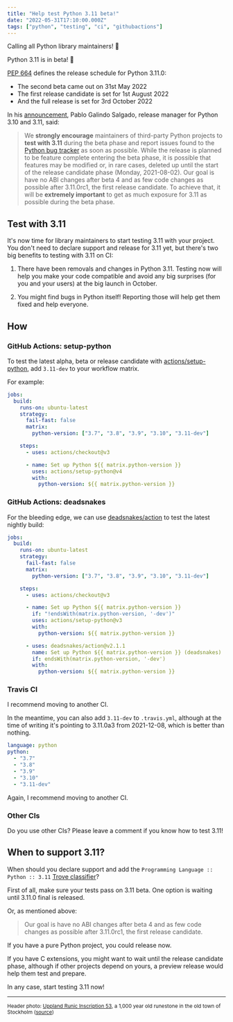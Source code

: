 ```yaml
---
title: "Help test Python 3.11 beta!"
date: "2022-05-31T17:10:00.000Z"
tags: ["python", "testing", "ci", "githubactions"]
---
```


Calling all Python library maintainers! 🐍

Python 3.11 is in beta! 🎉

[PEP 664](https://peps.python.org/pep-0664/#release-schedule) defines the release
schedule for Python 3.11.0:

- The second beta came out on 31st May 2022
- The first release candidate is set for 1st August 2022
- And the full release is set for 3rd October 2022

In his
[announcement](https://discuss.python.org/t/python-3-11-0b2-is-now-available/16111?u=hugovk),
Pablo Galindo Salgado, release manager for Python 3.10 and 3.11, said:

> We **strongly encourage** maintainers of third-party Python projects to **test with
> 3.11** during the beta phase and report issues found to the
> [Python bug tracker](https://github.com/python/cpython/issues) as soon as possible.
> While the release is planned to be feature complete entering the beta phase, it is
> possible that features may be modified or, in rare cases, deleted up until the start
> of the release candidate phase (Monday, 2021-08-02). Our goal is have no ABI changes
> after beta 4 and as few code changes as possible after 3.11.0rc1, the first release
> candidate. To achieve that, it will be **extremely important** to get as much exposure
> for 3.11 as possible during the beta phase.

## Test with 3.11

It's now time for library maintainers to start testing 3.11 with your project. You don't
need to declare support and release for 3.11 yet, but there's two big benefits to
testing with 3.11 on CI:

1. There have been removals and changes in Python 3.11. Testing now will help you make
   your code compatible and avoid any big surprises (for you and your users) at the big
   launch in October.

2. You might find bugs in Python itself! Reporting those will help get them fixed and
   help everyone.

## How

### GitHub Actions: setup-python

To test the latest alpha, beta or release candidate with
[actions/setup-python](https://github.com/actions/setup-python#available-versions-of-python),
add `3.11-dev` to your workflow matrix.

For example:

```yml
jobs:
  build:
    runs-on: ubuntu-latest
    strategy:
      fail-fast: false
      matrix:
        python-version: ["3.7", "3.8", "3.9", "3.10", "3.11-dev"]

    steps:
      - uses: actions/checkout@v3

      - name: Set up Python ${{ matrix.python-version }}
        uses: actions/setup-python@v4
        with:
          python-version: ${{ matrix.python-version }}
```

### GitHub Actions: deadsnakes

For the bleeding edge, we can use
[deadsnakes/action](https://github.com/deadsnakes/action) to test the latest nightly
build:

```yml
jobs:
  build:
    runs-on: ubuntu-latest
    strategy:
      fail-fast: false
      matrix:
        python-version: ["3.7", "3.8", "3.9", "3.10", "3.11-dev"]

    steps:
      - uses: actions/checkout@v3

      - name: Set up Python ${{ matrix.python-version }}
        if: "!endsWith(matrix.python-version, '-dev')"
        uses: actions/setup-python@v3
        with:
          python-version: ${{ matrix.python-version }}

      - uses: deadsnakes/action@v2.1.1
        name: Set up Python ${{ matrix.python-version }} (deadsnakes)
        if: endsWith(matrix.python-version, '-dev')
        with:
          python-version: ${{ matrix.python-version }}
```

### Travis CI

I recommend moving to another CI.

In the meantime, you can also add `3.11-dev` to `.travis.yml`, although at the time of
writing it's pointing to 3.11.0a3 from 2021-12-08, which is better than nothing.

```yml
language: python
python:
  - "3.7"
  - "3.8"
  - "3.9"
  - "3.10"
  - "3.11-dev"
```

Again, I recommend moving to another CI.

### Other CIs

Do you use other CIs? Please leave a comment if you know how to test 3.11!

## When to support 3.11?

When should you declare support and add the `Programming Language :: Python :: 3.11`
[Trove classifier](https://pypi.org/classifiers/)?

First of all, make sure your tests pass on 3.11 beta. One option is waiting until 3.11.0
final is released.

Or, as mentioned above:

> Our goal is have no ABI changes after beta 4 and as few code changes as possible after
> 3.11.0rc1, the first release candidate.

If you have a pure Python project, you could release now.

If you have C extensions, you might want to wait until the release candidate phase,
although if other projects depend on yours, a preview release would help them test and
prepare.

In any case, start testing 3.11 now!

---

<small>Header photo:
[Uppland Runic Inscription 53](https://en.wikipedia.org/wiki/Uppland_Runic_Inscription_53),
a 1,000 year old runestone in the old town of Stockholm
([source](https://www.flickr.com/photos/hugovk/3490246425/))</small>

